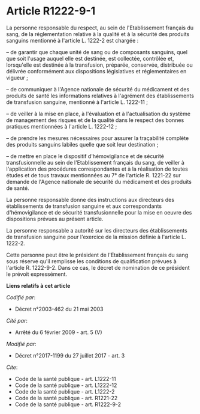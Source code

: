 # Article R1222-9-1

La personne responsable du respect, au sein de l'Etablissement français du sang, de la réglementation relative à la qualité
et à la sécurité des produits sanguins mentionné à l'article L. 1222-2 est chargée : 

– de garantir que chaque unité de sang ou de composants sanguins, quel que soit l'usage auquel elle est destinée, est
collectée, contrôlée et, lorsqu'elle est destinée à la transfusion, préparée, conservée, distribuée ou délivrée conformément
aux dispositions législatives et réglementaires en vigueur ; 

– de communiquer à l'Agence nationale de sécurité du médicament et des produits de santé les informations relatives à
l'agrément des établissements de transfusion sanguine, mentionné à l'article L. 1222-11 ; 

– de veiller à la mise en place, à l'évaluation et à l'actualisation du système de management des risques et de la qualité
dans le respect des bonnes pratiques mentionnées à l'article L. 1222-12 ; 

– de prendre les mesures nécessaires pour assurer la traçabilité complète des produits sanguins labiles quelle que soit leur
destination ; 

– de mettre en place le dispositif d'hémovigilance et de sécurité transfusionnelle au sein de l'Etablissement français du
sang, de veiller à l'application des procédures correspondantes et à la réalisation de toutes études et de tous travaux
mentionnées au 7° de l'article R. 1221-22 sur demande de l'Agence nationale de sécurité du médicament et des produits de
santé. 

La personne responsable donne des instructions aux directeurs des établissements de transfusion sanguine et aux
correspondants d'hémovigilance et de sécurité transfusionnelle pour la mise en oeuvre des dispositions prévues au présent
article. 

La personne responsable a autorité sur les directeurs des établissements de transfusion sanguine pour l'exercice de la
mission définie à l'article L. 1222-2. 

Cette personne peut être le président de l'Etablissement français du sang sous réserve qu'il remplisse les conditions de
qualification prévues à l'article R. 1222-9-2. Dans ce cas, le décret de nomination de ce président le prévoit expressément.

**Liens relatifs à cet article**

_Codifié par_:

  - Décret n°2003-462 du 21 mai 2003

_Cité par_:

  - Arrêté du 6 février 2009 - art. 5 (V)

_Modifié par_:

  - Décret n°2017-1199 du 27 juillet 2017 - art. 3

_Cite_:

  - Code de la santé publique - art. L1222-11
  - Code de la santé publique - art. L1222-12
  - Code de la santé publique - art. L1222-2
  - Code de la santé publique - art. R1221-22
  - Code de la santé publique - art. R1222-9-2
